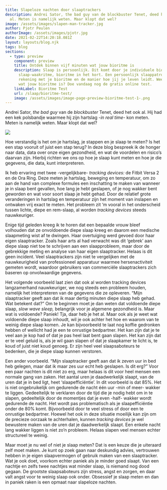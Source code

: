 ```yaml
---
title: Slapeloze nachten door slaaptrackers
description: Andrei Sator, the bad guy van de blockbuster Tenet, deed het ook
  al. Meten is namelijk weten. Maar klopt dat wel?
image: /assets/images/slapen-man-tracker.jpg
author: Pjotr Peulen
authorImage: /assets/images/pjotr.jpg
date: 2021-02-22T14:20:18.081Z
layout: layouts/blog.njk
tags: blog
sections:
  - type: preview
    component: preview
    title: Ontdek binnen vijf minuten wat jouw bioritme is
    description: Slaap is persoonlijk. Dit komt door je individuele biologische
      slaap-waakritme, bioritme in het kort. Een persoonlijk slaappatroon houdt
      rekening met je bioritme en de manier hoe jij je leven leidt. Weet jij al
      wat jouw bioritme is? Doe vandaag nog de gratis online test.
    linkLabel: Bioritme Test
    url: /slaap/bioritme-test/
    image: /assets/images/image-page-preview-bioritme-test-1-.png
---
```

Andrei Sator, *the bad guy* van de *blockbuster* Tenet, deed het ook al. Hij had een kek polsbandje waarmee hij zijn hartslag -*in real time*- kon meten. Meten is namelijk weten. Maar klopt dat wel?

![](/assets/images/ontwerp-zonder-titel-16-.png)

Hoe verstandig is het om je hartslag, je stappen en je slaap te meten? Is het een stap vooruit of juist een stap terug? In deze blog bespreek ik de honger naar data, data over onze eigen gezondheid, en wat de voordelen en risico’s daarvan zijn. Hierbij richten we ons op hoe je slaap kunt meten en hoe je die gegevens, die data, kunt interpreteren.

Ik heb ervaring met twee -vergelijkbare- *tracking devices:* de Fitbit Versa 2 en de Ora Ring. Deze meten je hartslag, beweging en temperatuur, om zo aan de hand van complexe formules een inschatting te maken van wanneer je in slaap bent gevallen, hoe lang je hebt geslapen, of je nog wakker bent geworden en wat voor soort slaap je hebt gehad. Door de relatief grote veranderingen in hartslag en temperatuur zijn het moment van inslapen en ontwaken vrij exact te meten. Het probleem zit ‘m vooral in het onderscheid tussen lichte, diepe en rem-slaap, al worden *tracking* *devices* steeds nauwkeuriger.

Enige tijd geleden kreeg ik te horen dat een bepaalde vrouw bleef volhouden dat ze onvoldoende diepe slaap kreeg en daarom een medische slaapmeting wist af te dwingen. Haar overtuiging werd gevoed door haar eigen slaaptracker. Zoals haar arts al had verwacht was dit ‘gebrek’ aan diepe slaap niet toe te schrijven aan een slaapprobleem, maar door de gebrekkige meting en analyse van haar eigen slaaptracker. Helaas is dit geen incident. Veel slaaptrackers zijn niet te vergelijken met de nauwkeurigheid van professioneel apparatuur waarmee hersenactiviteit gemeten wordt, waardoor gebruikers van commerciële slaaptrackers zich baseren op onvolwaardige gegevens.

Het volgende voorbeeld laat zien dat ook al worden tracking devices langzamerhand nauwkeuriger, we nog steeds een probleem houden, namelijk het interpreteren van de gegevens die ze opleveren. “Mijn slaaptracker geeft aan dat ik maar dertig minuten diepe slaap heb gehad. Wat betekent dat?” Om te beginnen moet je dan weten dat voldoende diepe slaap, *slow wave sleep,* belangrijk voor je algemene gezondheid is. Maar wat is voldoende? Paniek! Tja, daar heb je het al. Maar ook als je weet wat voldoende diepe slaap inhoudt, wil je ook achter het hoe en waarom van te weinig diepe slaap komen. Je kan bijvoorbeeld te laat nog koffie gedronken hebben of wellicht had je een te onrustige bedpartner. Het kan zijn dat je te veel aan je kop had of dat je pas heel laat bent gaan slapen. Het kan zijn dat er te veel geluid is, als je wil gaan slapen of dat je slaapkamer te licht is, te koud of juist niet koud genoeg. Er zijn heel veel slaapsaboteurs te bedenken, die je diepe slaap kunnen verstoren.

Een ander voorbeeld. “Mijn slaaptracker geeft aan dat ik zeven uur in bed heb gelegen, maar dat ik maar zes uur echt heb geslapen. Is dit erg?” Voor een paar nachten is dit niet zo erg, maar helaas is dit voor heel mensen een normale gang van zaken. Het aantal uren je daadwerkelijk slaapt, van de uren dat je in bed ligt, heet ‘slaapefficiëntie’. In dit voorbeeld is dat 85%. Het is niet ongebruikelijk om gedurende de nacht één uur -min of meer- wakker te liggen. Gedeeltelijk te verklaren door de tijd die je nodig hebt om in te slapen, gedeeltelijk door de momentjes dat je even -half- wakker wordt gedurende de nacht. Het wordt pas problematisch als je slaapefficiëntie onder de 80% komt. Bijvoorbeeld door te veel stress of door een te onrustige bedpartner. Hoewel het ook in deze situatie moeilijk kan zijn om de precieze oorzaak te achterhalen, kunnen *tracking devices* je wel bewustere maken van de uren dat je daadwerkelijk slaapt. Een enkele nacht lang wakker liggen is niet zo’n probleem. Helaas slapen veel mensen echter structureel te weinig.

Maar moet je nu wel of niet je slaap meten? Dat is een keuze die je uiteraard zelf moet maken. Je kunt op zoek gaan naar deskundig advies, vertrouwen hebben in je eigen slaapvermogen of gebruik maken van een slaaptracker. Wat je ook doet, voorkom echter paniek als je minder goed slaapt. Van een nachtje en zelfs twee nachtjes wat minder slaap, is niemand nog dood gegaan. De grootste slaapsaboteurs zijn stress, angst en zorgen, en daar valt angst voor te weinig slaap ook onder. Obsessief je slaap meten en dan in paniek raken is een opmaat naar slapeloze nachten.
